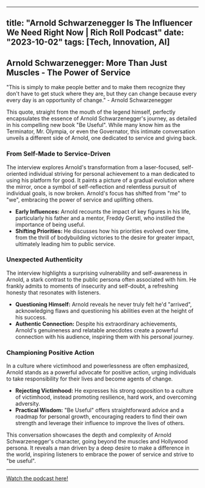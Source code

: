 
---
title: "Arnold Schwarzenegger Is The Influencer We Need Right Now | Rich Roll Podcast"
date: "2023-10-02"
tags: [Tech, Innovation, AI]
---

## Arnold Schwarzenegger: More Than Just Muscles - The Power of Service 

"This is simply to make people better and to make them recognize they don't have to get stuck where they are, but they can change because every every day is an opportunity of change." - Arnold Schwarzenegger

This quote, straight from the mouth of the legend himself, perfectly encapsulates the essence of Arnold Schwarzenegger's journey, as detailed in his compelling new book "Be Useful". While many know him as the Terminator, Mr. Olympia, or even the Governator, this intimate conversation unveils a different side of Arnold, one dedicated to service and giving back. 

### From Self-Made to Service-Driven

The interview explores Arnold's transformation from a laser-focused, self-oriented individual striving for personal achievement to a man dedicated to using his platform for good.  It paints a picture of a gradual evolution where the mirror, once a symbol of self-reflection and relentless pursuit of individual goals, is now broken. Arnold's focus has shifted from "me" to "we", embracing the power of service and uplifting others. 

* **Early Influences:** Arnold recounts the impact of key figures in his life, particularly his father and a mentor, Freddy Gerstl, who instilled the importance of being useful.
* **Shifting Priorities:**  He discusses how his priorities evolved over time, from the thrill of bodybuilding victories to the desire for greater impact, ultimately leading him to public service. 

### Unexpected Authenticity

The interview highlights a surprising vulnerability and self-awareness in Arnold, a stark contrast to the public persona often associated with him. He frankly admits to moments of insecurity and self-doubt, a refreshing honesty that resonates with listeners.  

* **Questioning Himself:** Arnold reveals he never truly felt he'd "arrived", acknowledging flaws and questioning his abilities even at the height of his success.
* **Authentic Connection:**  Despite his extraordinary achievements, Arnold's genuineness and relatable anecdotes create a powerful connection with his audience, inspiring them with his personal journey.

### Championing Positive Action

In a culture where victimhood and powerlessness are often emphasized, Arnold stands as a powerful advocate for positive action, urging individuals to take responsibility for their lives and become agents of change. 

* **Rejecting Victimhood:** He expresses his strong opposition to a culture of victimhood, instead promoting resilience, hard work, and overcoming adversity.
* **Practical Wisdom:**  "Be Useful" offers straightforward advice and a roadmap for personal growth, encouraging readers to find their own strength and leverage their influence to improve the lives of others.

This conversation showcases the depth and complexity of Arnold Schwarzenegger's character, going beyond the muscles and Hollywood persona. It reveals a man driven by a deep desire to make a difference in the world, inspiring listeners to embrace the power of service and strive to "be useful".

---
        




<a href="https://youtube.com/watch?v=0setn-FtDs8" target="_blank">Watch the podcast here!</a>
